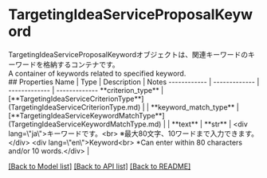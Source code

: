 # TargetingIdeaServiceProposalKeyword

<div lang=\"ja\">TargetingIdeaServiceProposalKeywordオブジェクトは、関連キーワードのキーワードを格納するコンテナです。</div> <div lang=\"en\">A container of keywords related to specified keyword.</div> 
## Properties
Name | Type | Description | Notes
------------ | ------------- | ------------- | -------------
**criterion_type** | [**TargetingIdeaServiceCriterionType**](TargetingIdeaServiceCriterionType.md) |  | 
**keyword_match_type** | [**TargetingIdeaServiceKeywordMatchType**](TargetingIdeaServiceKeywordMatchType.md) |  | 
**text** | **str** | &lt;div lang&#x3D;\&quot;ja\&quot;&gt;キーワードです。&lt;br&gt; ※最大80文字、10ワードまで入力できます。&lt;/div&gt; &lt;div lang&#x3D;\&quot;en\&quot;&gt;Keyword&lt;br&gt; *Can enter within 80 characters and/or 10 words.&lt;/div&gt;  | 

[[Back to Model list]](../README.md#documentation-for-models) [[Back to API list]](../README.md#documentation-for-api-endpoints) [[Back to README]](../README.md)


